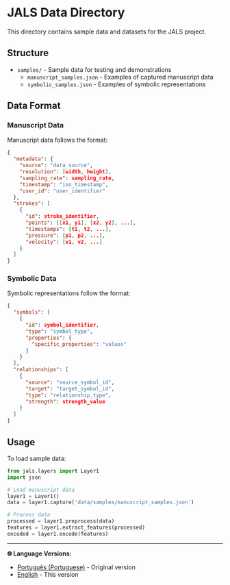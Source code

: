 # JALS Data Directory

This directory contains sample data and datasets for the JALS project.

## Structure

- `samples/` - Sample data for testing and demonstrations
  - `manuscript_samples.json` - Examples of captured manuscript data
  - `symbolic_samples.json` - Examples of symbolic representations

## Data Format

### Manuscript Data
Manuscript data follows the format:
```json
{
  "metadata": {
    "source": "data_source",
    "resolution": [width, height],
    "sampling_rate": sampling_rate,
    "timestamp": "iso_timestamp",
    "user_id": "user_identifier"
  },
  "strokes": [
    {
      "id": stroke_identifier,
      "points": [[x1, y1], [x2, y2], ...],
      "timestamps": [t1, t2, ...],
      "pressure": [p1, p2, ...],
      "velocity": [v1, v2, ...]
    }
  ]
}
```

### Symbolic Data
Symbolic representations follow the format:
```json
{
  "symbols": [
    {
      "id": symbol_identifier,
      "type": "symbol_type",
      "properties": {
        "specific_properties": "values"
      }
    }
  ],
  "relationships": [
    {
      "source": "source_symbol_id",
      "target": "target_symbol_id",
      "type": "relationship_type",
      "strength": strength_value
    }
  ]
}
```

## Usage

To load sample data:

```python
from jals.layers import Layer1
import json

# Load manuscript data
layer1 = Layer1()
data = layer1.capture('data/samples/manuscript_samples.json')

# Process data
processed = layer1.preprocess(data)
features = layer1.extract_features(processed)
encoded = layer1.encode(features)
```

---

**🌐 Language Versions:**
- [Português (Portuguese)](README.md) - Original version
- [English](README_EN.md) - This version